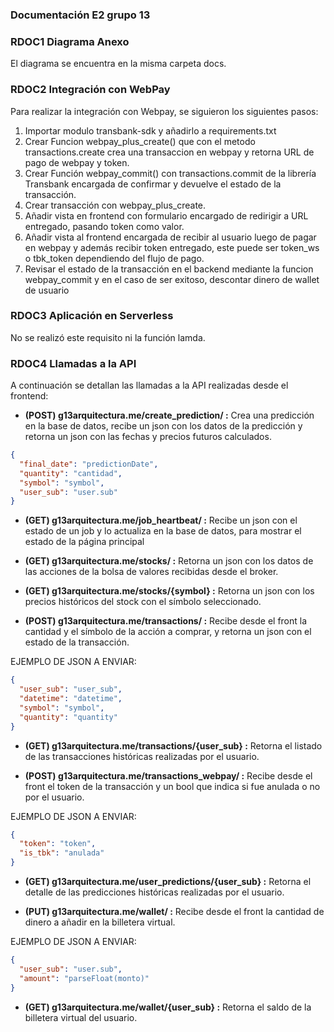 ### Documentación E2 grupo 13

### RDOC1 Diagrama Anexo

El diagrama se encuentra en la misma carpeta docs.

### RDOC2 Integración con WebPay

Para realizar la integración con Webpay, se siguieron los siguientes pasos:

1. Importar modulo transbank-sdk y añadirlo a requirements.txt 
2. Crear Funcion webpay_plus_create() que con el metodo transactions.create crea una transaccion en webpay y retorna URL de pago de webpay y token. 
3. Crear Función webpay_commit() con transactions.commit de la librería Transbank encargada de confirmar y devuelve el estado de la transacción. 
4. Crear transacción con webpay_plus_create.
5. Añadir vista en frontend con formulario encargado de redirigir a URL entregado, pasando token como valor. 
6. Añadir vista al frontend encargada de recibir al usuario luego de pagar en webpay y además recibir token entregado, este puede ser token_ws o tbk_token dependiendo del flujo de pago.   
7. Revisar el estado de la transacción en el backend mediante la funcion webpay_commit y en el caso de ser exitoso, descontar dinero de wallet de usuario

### RDOC3 Aplicación en Serverless

No se realizó este requisito ni la función lamda.

### RDOC4 Llamadas a la API 

A continuación se detallan las llamadas a la API realizadas desde el frontend:

- **(POST) g13arquitectura.me/create_prediction/ :** Crea una predicción en la base de datos, recibe un json con los datos de la predicción y retorna un json con las fechas y precios futuros calculados.

```json
{
  "final_date": "predictionDate",
  "quantity": "cantidad",
  "symbol": "symbol",
  "user_sub": "user.sub"
}
```

- **(GET) g13arquitectura.me/job_heartbeat/ :** Recibe un json con el estado de un job y lo actualiza en la base de datos, para mostrar el estado de la página principal

- **(GET) g13arquitectura.me/stocks/ :** Retorna un json con los datos de las acciones de la bolsa de valores recibidas desde el broker.

- **(GET) g13arquitectura.me/stocks/{symbol} :** Retorna un json con los precios históricos del stock con el símbolo seleccionado.

- **(POST) g13arquitectura.me/transactions/ :** Recibe desde el front la cantidad y el símbolo de la acción a comprar, y retorna un json con el estado de la transacción.

EJEMPLO DE JSON A ENVIAR:

```json
{
  "user_sub": "user_sub",
  "datetime": "datetime",
  "symbol": "symbol",
  "quantity": "quantity"
}
```

- **(GET) g13arquitectura.me/transactions/{user_sub} :** Retorna el listado de las transacciones históricas realizadas por el usuario.

- **(POST) g13arquitectura.me/transactions_webpay/ :** Recibe desde el front el token de la transacción y un bool que indica si fue anulada o no por el usuario.

EJEMPLO DE JSON A ENVIAR:

```json
{
  "token": "token",
  "is_tbk": "anulada"
}
```

- **(GET) g13arquitectura.me/user_predictions/{user_sub} :** Retorna el detalle de las predicciones históricas realizadas por el usuario.

- **(PUT) g13arquitectura.me/wallet/ :** Recibe desde el front la cantidad de dinero a añadir en la billetera virtual.

EJEMPLO DE JSON A ENVIAR:

```json
{
  "user_sub": "user.sub",
  "amount": "parseFloat(monto)"
}
```

- **(GET) g13arquitectura.me/wallet/{user_sub} :** Retorna el saldo de la billetera virtual del usuario.

